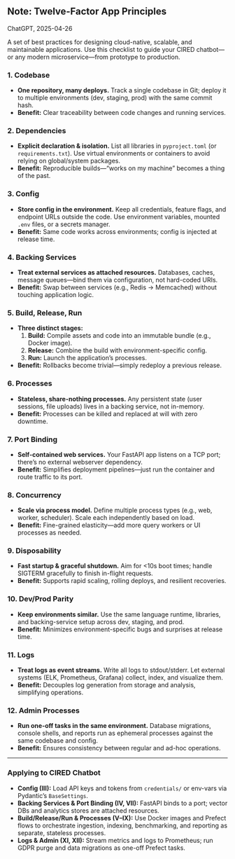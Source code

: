 ## Note: Twelve-Factor App Principles

ChatGPT, 2025-04-26

A set of best practices for designing cloud-native, scalable, and maintainable applications. Use this checklist to guide your CIRED chatbot—or any modern microservice—from prototype to production.

### 1. Codebase
- **One repository, many deploys.**
  Track a single codebase in Git; deploy it to multiple environments (dev, staging, prod) with the same commit hash.
- **Benefit:** Clear traceability between code changes and running services.

### 2. Dependencies
- **Explicit declaration & isolation.**
  List all libraries in `pyproject.toml` (or `requirements.txt`). Use virtual environments or containers to avoid relying on global/system packages.
- **Benefit:** Reproducible builds—“works on my machine” becomes a thing of the past.

### 3. Config
- **Store config in the environment.**
  Keep all credentials, feature flags, and endpoint URLs outside the code. Use environment variables, mounted `.env` files, or a secrets manager.
- **Benefit:** Same code works across environments; config is injected at release time.

### 4. Backing Services
- **Treat external services as attached resources.**
  Databases, caches, message queues—bind them via configuration, not hard-coded URIs.
- **Benefit:** Swap between services (e.g., Redis → Memcached) without touching application logic.

### 5. Build, Release, Run
- **Three distinct stages:**
  1. **Build:** Compile assets and code into an immutable bundle (e.g., Docker image).
  2. **Release:** Combine the build with environment-specific config.
  3. **Run:** Launch the application’s processes.
- **Benefit:** Rollbacks become trivial—simply redeploy a previous release.

### 6. Processes
- **Stateless, share-nothing processes.**
  Any persistent state (user sessions, file uploads) lives in a backing service, not in-memory.
- **Benefit:** Processes can be killed and replaced at will with zero downtime.

### 7. Port Binding
- **Self-contained web services.**
  Your FastAPI app listens on a TCP port; there’s no external webserver dependency.
- **Benefit:** Simplifies deployment pipelines—just run the container and route traffic to its port.

### 8. Concurrency
- **Scale via process model.**
  Define multiple process types (e.g., web, worker, scheduler). Scale each independently based on load.
- **Benefit:** Fine-grained elasticity—add more query workers or UI processes as needed.

### 9. Disposability
- **Fast startup & graceful shutdown.**
  Aim for <10s boot times; handle SIGTERM gracefully to finish in-flight requests.
- **Benefit:** Supports rapid scaling, rolling deploys, and resilient recoveries.

### 10. Dev/Prod Parity
- **Keep environments similar.**
  Use the same language runtime, libraries, and backing-service setup across dev, staging, and prod.
- **Benefit:** Minimizes environment-specific bugs and surprises at release time.

### 11. Logs
- **Treat logs as event streams.**
  Write all logs to stdout/stderr. Let external systems (ELK, Prometheus, Grafana) collect, index, and visualize them.
- **Benefit:** Decouples log generation from storage and analysis, simplifying operations.

### 12. Admin Processes
- **Run one-off tasks in the same environment.**
  Database migrations, console shells, and reports run as ephemeral processes against the same codebase and config.
- **Benefit:** Ensures consistency between regular and ad-hoc operations.

---

### Applying to CIRED Chatbot
- **Config (III):** Load API keys and tokens from `credentials/` or env-vars via Pydantic’s `BaseSettings`.
- **Backing Services & Port Binding (IV, VII):** FastAPI binds to a port; vector DBs and analytics stores are attached resources.
- **Build/Release/Run & Processes (V–IX):** Use Docker images and Prefect flows to orchestrate ingestion, indexing, benchmarking, and reporting as separate, stateless processes.
- **Logs & Admin (XI, XII):** Stream metrics and logs to Prometheus; run GDPR purge and data migrations as one-off Prefect tasks.

